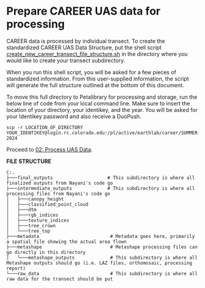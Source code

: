 # Prepare CAREER UAS data for processing

CAREER data is processed by individual transect. To create the standardized CAREER UAS Data Structure, put the shell script [create_new_career_transect_file_structure.sh](https://github.com/TylerLMcIntosh/career_fieldwork/blob/main/code/create_new_career_transect_file_structure.sh) in the directory where you would like to create your transect subdirectory.

When you run this shell script, you will be asked for a few pieces of standardized information. From this user-supplied information, the script will generate the full structure outlined at the bottom of this document.

To move this full directory to Petalibrary for processing and storage, run the below line of code from your local command line. Make sure to insert the location of your directory, your identikey, and the year. You will be asked for your Identikey password and also receive a DuoPush.
```
scp -r LOCATION_OF_DIRECTORY YOUR_IDENTIKEY@login.rc.colorado.edu:/pl/active/earthlab/career/SUMMER-2024
```

Proceed to [02: Process UAS Data](https://github.com/TylerLMcIntosh/career_fieldwork/blob/main/workflows/02_process_uas_data.md).

**FILE STRUCTURE**
```
C:.
├───final_outputs                    # This subdirectory is where all finalized outputs from Nayani's code go
├───intermediate_outputs             # This subdirectory is where all processing files from Nayani's code go
│   ├───canopy_height
│   ├───classified_point_cloud
│   ├───dtm
│   ├───rgb_indices
│   ├───texture_indices
│   ├───tree_crown
│   └───tree_top
├───metadata                          # Metadata goes here, primarily a spatial file showing the actual area flown
├───metashape                         # Metashape processing files can go directly in this directory
│   └───metashape_outputs             # This subdirectory is where all Metashape outputs should go (i.e. LAZ files, orthomosaic, processing report)
└───raw_data                          # This subdirectory is where all raw data for the transect should be put
```

